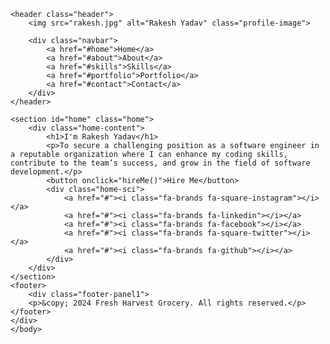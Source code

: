 <!DOCTYPE html>
<html lang="en">
<head>
    <meta charset="UTF-8">
    <meta name="viewport" content="width=device-width, initial-scale=1.0">
    <title>Portfolio - Rakesh Yadav</title>
    <link rel="stylesheet" href="https://cdnjs.cloudflare.com/ajax/libs/font-awesome/6.6.0/css/all.min.css">
    <link rel="stylesheet" href="portfolio.css">
</head>
<body>

    <header class="header">
        <img src="rakesh.jpg" alt="Rakesh Yadav" class="profile-image">

        <div class="navbar">
            <a href="#home">Home</a>
            <a href="#about">About</a>
            <a href="#skills">Skills</a>
            <a href="#portfolio">Portfolio</a>
            <a href="#contact">Contact</a>
        </div>
    </header>

    <section id="home" class="home">
        <div class="home-content">
            <h1>I'm Rakesh Yadav</h1>
            <p>To secure a challenging position as a software engineer in a reputable organization where I can enhance my coding skills, contribute to the team’s success, and grow in the field of software development.</p>
            <button onclick="hireMe()">Hire Me</button>
            <div class="home-sci">
                <a href="#"><i class="fa-brands fa-square-instagram"></i></a>
                <a href="#"><i class="fa-brands fa-linkedin"></i></a>
                <a href="#"><i class="fa-brands fa-facebook"></i></a>
                <a href="#"><i class="fa-brands fa-square-twitter"></i></a>
                <a href="#"><i class="fa-brands fa-github"></i></a>
            </div>
        </div>
    </section>
    <footer>
        <div class="footer-panel1">
        <p>&copy; 2024 Fresh Harvest Grocery. All rights reserved.</p>
    </footer>
    </div>
    </body>

    
